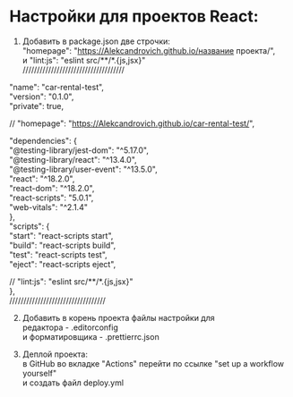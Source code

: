 # Настройки для проектов React:

1. Добавить в package.json две строчки:                                    
    "homepage": "https://Alekcandrovich.github.io/название проекта/",                               
    и "lint:js": "eslint src/**/*.{js,jsx}"                              
////////////////////////////////////

  "name": "car-rental-test",    
  "version": "0.1.0",    
  "private": true,    

// "homepage": "https://Alekcandrovich.github.io/car-rental-test/",    
  
  "dependencies": {    
    "@testing-library/jest-dom": "^5.17.0",    
    "@testing-library/react": "^13.4.0",    
    "@testing-library/user-event": "^13.5.0",    
    "react": "^18.2.0",    
    "react-dom": "^18.2.0",    
    "react-scripts": "5.0.1",    
    "web-vitals": "^2.1.4"    
  },    
  "scripts": {    
    "start": "react-scripts start",    
    "build": "react-scripts build",    
    "test": "react-scripts test",    
    "eject": "react-scripts eject",    
    
// "lint:js": "eslint src/**/*.{js,jsx}"    
  },    
//////////////////////////////////    
  
2. Добавить в корень проекта файлы настройки для    
   редактора - .editorconfig     
   и форматировщика - .prettierrc.json    

3. Деплой проекта:    
   в GitHub во вкладке "Actions" перейти по ссылке "set up a workflow yourself"    
   и создать файл deploy.yml
